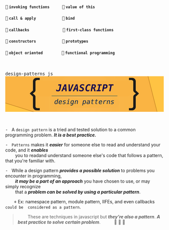 #### <kbd>:link:</kbd> `invoking functions` &nbsp;&nbsp;&nbsp;&nbsp;&nbsp;  &nbsp;&nbsp;&nbsp;&nbsp;&nbsp;<kbd>:link:</kbd> `value of this`
#### <kbd>:link:</kbd> `call & apply` &nbsp;&nbsp;&nbsp;&nbsp;&nbsp;&nbsp;&nbsp;&nbsp;&nbsp;&nbsp;&nbsp;&nbsp;&nbsp;&nbsp;&nbsp;&nbsp;&nbsp; &nbsp;&nbsp;&nbsp;&nbsp;&nbsp; <kbd>:link:</kbd> `bind`
#### <kbd>:link:</kbd> `callbacks` &nbsp;&nbsp;&nbsp;&nbsp;&nbsp;&nbsp;&nbsp;&nbsp;&nbsp;&nbsp;&nbsp;&nbsp;&nbsp;&nbsp;&nbsp;&nbsp;&nbsp;&nbsp;&nbsp;&nbsp;&nbsp;  &nbsp;&nbsp;&nbsp;&nbsp;&nbsp;&nbsp;&nbsp;&nbsp;&nbsp;<kbd>:link:</kbd> `first-class functions`
#### <kbd>:link:</kbd> `constructors` &nbsp;&nbsp;&nbsp;&nbsp;&nbsp;&nbsp;&nbsp;&nbsp;&nbsp;&nbsp;&nbsp;&nbsp;&nbsp;&nbsp;  &nbsp;&nbsp;&nbsp;&nbsp;&nbsp;&nbsp;&nbsp;&nbsp; <kbd>:link:</kbd> `prototypes`
#### <kbd>:link:</kbd> `object oriented` &nbsp;&nbsp;&nbsp;&nbsp;&nbsp;&nbsp;&nbsp;&nbsp;&nbsp;  &nbsp;&nbsp;&nbsp;&nbsp;&nbsp;&nbsp; <kbd>:link:</kbd> `functional programming`

<br/>

<kbd>design-patterns js</kbd>
<br/>
![](mds/images/jsdp2.png)

<br/>


<kbd>-</kbd> &nbsp; A `design pattern` is a tried and tested solution to a common programming problem.  ___It is a best practice.___

<kbd>-</kbd> &nbsp; `Patterns` makes it ___easier___ for someone else to read and understand your code, and it ___enables___       
&nbsp; &nbsp; &nbsp; &nbsp; you to readand understand someone else's code that follows a pattern, that you're familiar with.    

<kbd>-</kbd> &nbsp; While a design pattern ___provides a possible solution___ to problems you encounter in programming,    
&nbsp; &nbsp; &nbsp; &nbsp; ___it may be a part of an approach___ you have chosen to use, or may simply recognize    
&nbsp; &nbsp; &nbsp; &nbsp; that a ___problem can be solved by using a particular pattern___.           

&nbsp; &nbsp; &nbsp; &nbsp;<kbd>+</kbd>   Ex: 
    namespace pattern, module pattern, IIFEs, and even callbacks `could be 
    considered as a pattern`. 

   > &nbsp; &nbsp; &nbsp; &nbsp; These are techniques in javascript but ***they're also a pattern***.  ___A best practice to solve certain problem___. &nbsp;&nbsp;&nbsp;&nbsp;&nbsp;&nbsp;&nbsp;&nbsp;&nbsp; :hammer:  :pizza: :beer:








